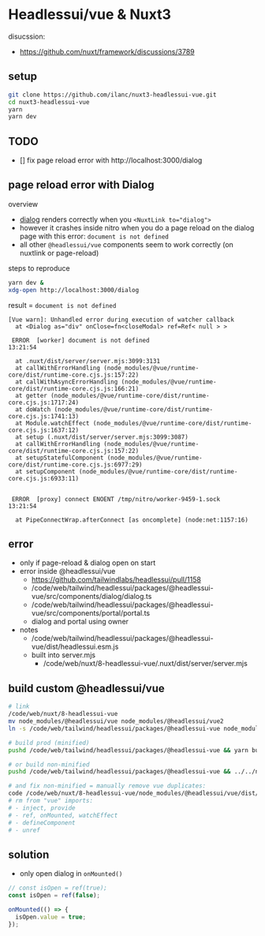 # Headlessui/vue & Nuxt3

disucssion:

- https://github.com/nuxt/framework/discussions/3789

## setup

```sh
git clone https://github.com/ilanc/nuxt3-headlessui-vue.git
cd nuxt3-headlessui-vue
yarn
yarn dev
```

## TODO

- [] fix page reload error with http://localhost:3000/dialog

## page reload error with Dialog

overview

- [dialog](https://headlessui.dev/vue/dialog) renders correctly when you `<NuxtLink to="dialog">`
- however it crashes inside nitro when you do a page reload on the dialog page with this error: `document is not defined`
- all other `@headlessui/vue` components seem to work correctly (on nuxtlink or page-reload)

steps to reproduce

```sh
yarn dev &
xdg-open http://localhost:3000/dialog
```

result = `document is not defined`

```log
[Vue warn]: Unhandled error during execution of watcher callback 
  at <Dialog as="div" onClose=fn<closeModal> ref=Ref< null > >

 ERROR  [worker] document is not defined                                                                                                                                                                                                                                  13:21:54

  at .nuxt/dist/server/server.mjs:3099:3131
  at callWithErrorHandling (node_modules/@vue/runtime-core/dist/runtime-core.cjs.js:157:22)
  at callWithAsyncErrorHandling (node_modules/@vue/runtime-core/dist/runtime-core.cjs.js:166:21)
  at getter (node_modules/@vue/runtime-core/dist/runtime-core.cjs.js:1717:24)
  at doWatch (node_modules/@vue/runtime-core/dist/runtime-core.cjs.js:1741:13)
  at Module.watchEffect (node_modules/@vue/runtime-core/dist/runtime-core.cjs.js:1637:12)
  at setup (.nuxt/dist/server/server.mjs:3099:3087)
  at callWithErrorHandling (node_modules/@vue/runtime-core/dist/runtime-core.cjs.js:157:22)
  at setupStatefulComponent (node_modules/@vue/runtime-core/dist/runtime-core.cjs.js:6977:29)
  at setupComponent (node_modules/@vue/runtime-core/dist/runtime-core.cjs.js:6933:11)


 ERROR  [proxy] connect ENOENT /tmp/nitro/worker-9459-1.sock                                                                                                                                                                                                              13:21:54

  at PipeConnectWrap.afterConnect [as oncomplete] (node:net:1157:16)
```

## error

- only if page-reload & dialog open on start
- error inside @headlessui/vue
  - https://github.com/tailwindlabs/headlessui/pull/1158
  - /code/web/tailwind/headlessui/packages/@headlessui-vue/src/components/dialog/dialog.ts
  - /code/web/tailwind/headlessui/packages/@headlessui-vue/src/components/portal/portal.ts
  - dialog and portal using owner
- notes
  - /code/web/tailwind/headlessui/packages/@headlessui-vue/dist/headlessui.esm.js
  - built into server.mjs
    - /code/web/nuxt/8-headlessui-vue/.nuxt/dist/server/server.mjs

## build custom @headlessui/vue

```sh
# link
/code/web/nuxt/8-headlessui-vue
mv node_modules/@headlessui/vue node_modules/@headlessui/vue2
ln -s /code/web/tailwind/headlessui/packages/@headlessui-vue node_modules/@headlessui/vue

# build prod (minified)
pushd /code/web/tailwind/headlessui/packages/@headlessui-vue && yarn build && popd

# or build non-minified
pushd /code/web/tailwind/headlessui/packages/@headlessui-vue && ../../node_modules/.bin/esbuild ./src/index.ts --format=esm --outfile=./dist/headlessui.esm.js --sourcemap --bundle --platform=browser --target=es2020 --external:vue && popd

# and fix non-minified = manually remove vue duplicates:
code /code/web/nuxt/8-headlessui-vue/node_modules/@headlessui/vue/dist/headlessui.esm.js
# rm from "vue" imports:
# - inject, provide
# - ref, onMounted, watchEffect
# - defineComponent
# - unref
```

## solution

- only open dialog in `onMounted()`

```ts
// const isOpen = ref(true);
const isOpen = ref(false);

onMounted(() => {
  isOpen.value = true;
});
```